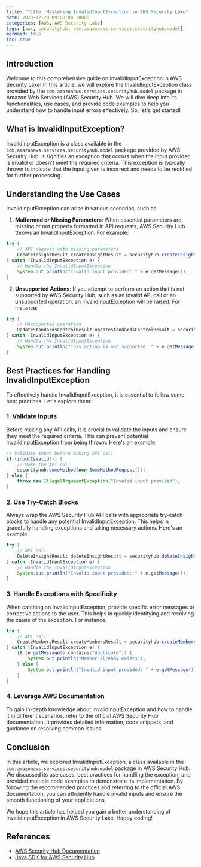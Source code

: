 ```yaml
---
title: "Title: Mastering InvalidInputException in AWS Security Lake"
date: 2023-12-20 09:00:00 -0000
categories: [AWS, AWS Security Lake]
tags: [aws, securityhub, com.amazonaws.services.securityhub.model]
mermaid: true
toc: true
---
```



## Introduction
Welcome to this comprehensive guide on InvalidInputException in AWS Security Lake! In this article, we will explore the InvalidInputException class provided by the `com.amazonaws.services.securityhub.model` package in Amazon Web Services (AWS) Security Hub. We will dive deep into its functionalities, use cases, and provide code examples to help you understand how to handle input errors effectively. So, let's get started!

## What is InvalidInputException?
InvalidInputException is a class available in the `com.amazonaws.services.securityhub.model` package provided by AWS Security Hub. It signifies an exception that occurs when the input provided is invalid or doesn't meet the required criteria. This exception is typically thrown to indicate that the input given is incorrect and needs to be rectified for further processing.

## Understanding the Use Cases
InvalidInputException can arise in various scenarios, such as:
1. **Malformed or Missing Parameters**: When essential parameters are missing or not properly formatted in API requests, AWS Security Hub throws an InvalidInputException. For example:
```java
try {
    // API request with missing parameters
    CreateInsightResult createInsightResult = securityhub.createInsight(new CreateInsightRequest());
} catch (InvalidInputException e) {
    // Handle the InvalidInputException
    System.out.println("Invalid input provided: " + e.getMessage());
}
```
2. **Unsupported Actions**: If you attempt to perform an action that is not supported by AWS Security Hub, such as an invalid API call or an unsupported operation, an InvalidInputException will be raised. For instance:
```java
try {
    // Unsupported operation
    UpdateStandardsControlResult updateStandardsControlResult = securityhub.updateStandardsControl(new UpdateStandardsControlRequest());
} catch (InvalidInputException e) {
    // Handle the InvalidInputException
    System.out.println("This action is not supported: " + e.getMessage());
}
```

## Best Practices for Handling InvalidInputException

To effectively handle InvalidInputException, it is essential to follow some best practices. Let's explore them:

### 1. Validate Inputs
Before making any API calls, it is crucial to validate the inputs and ensure they meet the required criteria. This can prevent potential InvalidInputException from being thrown. Here's an example:
```java
// Validate input before making API call
if (inputIsValid()) {
    // Make the API call
    securityhub.someMethod(new SomeMethodRequest());
} else {
    throw new IllegalArgumentException("Invalid input provided");
}
```

### 2. Use Try-Catch Blocks
Always wrap the AWS Security Hub API calls with appropriate try-catch blocks to handle any potential InvalidInputException. This helps in gracefully handling exceptions and taking necessary actions. Here's an example:
```java
try {
    // API call
    DeleteInsightResult deleteInsightResult = securityhub.deleteInsight(new DeleteInsightRequest());
} catch (InvalidInputException e) {
    // Handle the InvalidInputException
    System.out.println("Invalid input provided: " + e.getMessage());
}
```

### 3. Handle Exceptions with Specificity
When catching an InvalidInputException, provide specific error messages or corrective actions to the user. This helps in quickly identifying and resolving the cause of the exception. For instance:
```java
try {
    // API call
    CreateMembersResult createMembersResult = securityhub.createMembers(new CreateMembersRequest());
} catch (InvalidInputException e) {
    if (e.getMessage().contains("duplicate")) {
        System.out.println("Member already exists");
    } else {
        System.out.println("Invalid input provided: " + e.getMessage());
    }
}
```

### 4. Leverage AWS Documentation
To gain in-depth knowledge about InvalidInputException and how to handle it in different scenarios, refer to the official AWS Security Hub documentation. It provides detailed information, code snippets, and guidance on resolving common issues.

## Conclusion
In this article, we explored InvalidInputException, a class available in the `com.amazonaws.services.securityhub.model` package in AWS Security Hub. We discussed its use cases, best practices for handling the exception, and provided multiple code examples to demonstrate its implementation. By following the recommended practices and referring to the official AWS documentation, you can efficiently handle invalid inputs and ensure the smooth functioning of your applications.

We hope this article has helped you gain a better understanding of InvalidInputException in AWS Security Lake. Happy coding!

## References
- [AWS Security Hub Documentation](https://docs.aws.amazon.com/securityhub/latest/userguide/what-is-securityhub.html)
- [Java SDK for AWS Security Hub](https://docs.aws.amazon.com/sdk-for-java/v1/developer-guide/welcome.html)